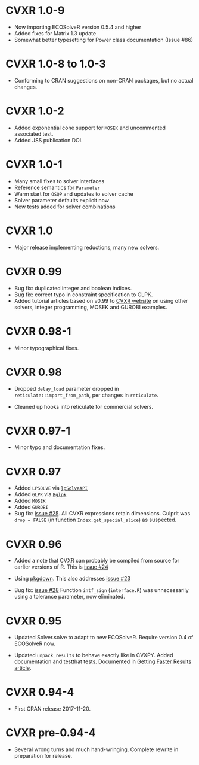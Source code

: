 # CVXR 1.0-9

* Now importing ECOSolveR version 0.5.4 and higher
* Added fixes for Matrix 1.3 update
* Somewhat better typesetting for Power class documentation (Issue #86)

# CVXR 1.0-8 to 1.0-3

* Conforming to CRAN suggestions on non-CRAN packages, but no actual
  changes.

# CVXR 1.0-2

* Added exponential cone support for `MOSEK` and uncommented
  associated test.
* Added JSS publication DOI.

# CVXR 1.0-1

* Many small fixes to solver interfaces
* Reference semantics for `Parameter`
* Warm start for `OSQP` and updates to solver cache
* Solver parameter defaults explicit now
* New tests added for solver combinations

# CVXR 1.0

* Major release implementing reductions, many new solvers.

# CVXR 0.99

* Bug fix: duplicated integer and boolean indices. 
* Bug fix: correct typo in constraint specification to GLPK.
* Added tutorial articles based on v0.99 to [CVXR
website](https://cvxr.rbind.io) on using other solvers, integer
programming, MOSEK and GUROBI examples. 

# CVXR 0.98-1

* Minor typographical fixes.

# CVXR 0.98

* Dropped `delay_load` parameter dropped in
  `reticulate::import_from_path`, per changes in `reticulate`.

* Cleaned up hooks into reticulate for commercial solvers.

# CVXR 0.97-1

* Minor typo and documentation fixes.

# CVXR 0.97

* Added `LPSOLVE` via [`lpSolveAPI`](https://cran.r-project.org/package=lpSolveAPI)
* Added `GLPK` via [`Rglpk`](https://cran.r-project.org/package=Rglpk)
* Added `MOSEK` 
* Added `GUROBI`
* Bug fix: [issue #25](https://github.com/cvxgrp/CVXR/issues/25). 
  All CVXR expressions retain dimensions. Culprit was `drop =
  FALSE` (in function `Index.get_special_slice`) as suspected.  
  
# CVXR 0.96 

* Added a note that CVXR can probably be compiled from source for
  earlier versions of R. This is [issue
  #24](https://github.com/cvxgrp/CVXR/issues/24)

* Using [pkgdown](https://pkgdown.r-lib.org). This also addresses
  [issue #23](https://github.com/cvxgrp/CVXR/issues/23)

* Bug fix: [issue #28](https://github.com/cvxgrp/CVXR/issues/28)
  Function `intf_sign` (`interface.R`) was unnecessarily using a
  tolerance parameter, now eliminated.
  
# CVXR 0.95

* Updated Solver.solve to adapt to new ECOSolveR. Require version 0.4 of
  ECOSolveR now. 

* Updated `unpack_results` to behave exactly like in CVXPY. Added
  documentation and testthat tests. Documented in [Getting Faster
  Results article](https://cvxr.rbind.io/cvxr_examples/cvxr_speed/).
  

# CVXR 0.94-4

* First CRAN release 2017-11-20. 

# CVXR pre-0.94-4

* Several wrong turns and much hand-wringing. Complete rewrite in
  preparation for release.
